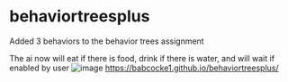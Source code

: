 # behaviortreesplus
Added 3 behaviors to the behavior trees assignment

The ai now will eat if there is food, drink if there is water, and will wait if enabled by user
![image](https://user-images.githubusercontent.com/56487953/113504080-9c45a480-94ea-11eb-9ad0-dc26e13a4fcd.png)
https://babcocke1.github.io/behaviortreesplus/
